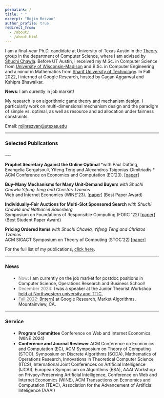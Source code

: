 ```yaml
---
permalink: /
title: " "
excerpt: "Rojin Rezvan"
author_profile: true
redirect_from: 
  - /about/
  - /about.html
---
```


I am a final-year Ph.D. candidate at University of Texas Austin in the  [Theory](https://www.cs.utexas.edu/act) group in the department of Computer Science, where I am advised by [Shuchi Chawla](https://www.cs.utexas.edu/~shuchi/). 
Before UT Austin, I received my M.Sc. in Computer Science from [University of Wisconsin-Madison](https://www.cs.wisc.edu/) and B.Sc. in Computer Engineering and a minor in Mathematics from [Sharif University of Technology](http://www.en.sharif.edu/).
In Fall 2022, I interned at Google Research, hosted by Gagan Aggarwal and Kshipra Bhawalkar.

**News**: I am curently in job market!

My research is on algorithmic game theory and mechanism design. I particularly work on multi-dimensional mechanism design and the paradigm of simple vs. optimal, as well as resource and ad allocation under fairness constraints.





Email: rojinrezvan@utexas.edu






---

### Selected Publications
<div style="margin-bottom: 20px;"></div>
---


**Prophet Secretary Against the Online Optimal**
*with Paul Dütting, Evangelia Gergatsouli, Yifeng Teng and Alexandros Tsigonias-Dimitriadis *\
ACM Conference on Economics and Computation (EC'23). [\[paper\]](https://arxiv.org/abs/2305.11144)


**Buy-Many Mechanisms for Many Unit-Demand Buyers**
*with Shuchi Chawla Yifeng Teng and Christos Tzamos*\
Web and Internet Economics (WINE'23). [\[paper\]](https://arxiv.org/abs/2204.01962) (Best Paper Award)

**Individually-Fair Auctions for Multi-Slot Sponsored Search**
*with  Shuchi Chawla and Nathaniel Sauerberg*\
 Symposium on Foundations of Responsible Computing (FORC '22) [\[paper\]](https://arxiv.org/abs/2204.04136) (Best Student Paper Award)

**Pricing Ordered Items**
*with Shuchi Chawla, Yifeng Teng and Christos Tzamos*\
ACM SIGACT Symposium on Theory of Computing (STOC'22) [\[paper\]](https://arxiv.org/abs/2106.04704)



For the full list of my publications, [click here](https://rojinrezvan.github.io/publications/).

---

### News
<div style="margin-bottom: 20px;"></div>
<div style="margin-left: 20px;"> 
     <ul>
       
<li> <span style="color: gray">Now</span>: I am currently on the job market for postdoc positions in Computer Science, Operations Research and Business School!</li>

<li> <span style="color: gray">December 2024</span>: I was a speaker at the Junior Theorist Workshop <a href="https://theory.cs.northwestern.edu/junior-theorists-workshop-2024/"> held at Northwestern university and TTIC.</li>

<li> <span style="color: gray">Fall 2022</span>: <a href="https://simons.berkeley.edu/programs/graph2022">[Intern]</a> at Google Research, Market Algorithms, Mountainview, CA.</li>
     </ul>
</div>

---

### Service
<div style="margin-bottom: 20px;"></div>

<div style="margin-left: 20px;"> 
  <ul>
  <li><strong>Program Committee</strong> Conference on Web and Internet Economics (WINE 2024)</li>
<li><strong>Conference and Journal Reviewer</strong>  ACM Conference on Economics and Computation (EC), ACM Symposium on Theory of Computing (STOC), Symposium on Discrete Algorithms (SODA), Mathematics of Operations Research, Innovations in Theoretical Computer Science (ITCS), International Joint Conferences on Artificial Intelligence (IJCAI), European Symposium on Algorithms (ESA), AAAI Workshop on Privacy-Preserving Artificial Intelligence, Conference on Web and Internet Economics (WINE), ACM Transactions on Economics and Computation (TEAC), Association for the Advancement of Artificial Inteligence (AAAI)</li>
  </ul>
</div>
